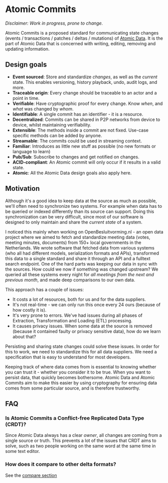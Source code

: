 # Atomic Commits

_Disclaimer: Work in progress, prone to change._

Atomic Commits is a proposed standard for communicating state changes (events / transactions / patches / deltas / mutations) of [Atomic Data](../core/intro.md).
It is the part of Atomic Data that is concerned with writing, editing, removing and updating information.

## Design goals

- **Event sourced**: Store and standardize _changes_, as well as the _current_ state. This enables versioning, history playback, undo, audit logs, and more.
- **Traceable origin**: Every change should be traceable to an actor and a point in time.
- **Verifiable**: Have cryptographic proof for every change. Know _when_, and _what_ was changed by _whom_.
- **Identifiable**: A single commit has an identifier - it is a resource.
- **Decentralized**: Commits can be shared in P2P networks from device to device, whilst maintaining verifiability.
- **Extensible**: The methods inside a commit are not fixed. Use-case specific methods can be added by anyone.
- **Streamable**: The commits could be used in streaming context.
- **Familiar**: Introduces as little new stuff as possible (no new formats or language to learn)
- **Pub/Sub**: Subscribe to changes and get notified on changes.
- **ACID-compliant**: An Atomic commit will only occur if it results in a valid state.
- **Atomic**: All the Atomic Data design goals also apply here.

## Motivation

Although it's a good idea to keep data at the source as much as possible, we'll often need to synchronize two systems.
For example when data has to be queried or indexed differently than its source can support.
Doing this synchronization can be very difficult, since most of our software is designed to only maintain and share the _current state_ of a system.

I noticed this mainly when working on OpenBesluitvorming.nl - an open data project where we aimed to fetch and standardize meeting data (votes, meeting minutes, documents) from 150+ local governments in the Netherlands.
We wrote software that fetched data from various systems (who all had different models, serialization formats and APIs), transformed this data to a single standard and share it through an API and a fulltext search endpoint.
One of the hard parts was keeping our data in sync with the sources.
How could we now if something was changed upstream?
We queried all these systems every night for _all meetings from the next and previous month_, and made deep comparisons to our own data.

This approach has a couple of issues:

- It costs a lot of resources, both for us and for the data suppliers.
- It's not real-time - we can only run this once every 24 ours (because of how costly it is).
- It's very prone to errors. We've had issues during all phases of Extraction, Transformation and Loading (ETL) processing.
- It causes privacy issues. When some data at the source is removed (because it contained faulty or privacy sensitive data), how do we learn about that?

Persisting and sharing state changes could solve these issues.
In order for this to work, we need to standardize this for all data suppliers.
We need a specification that is easy to understand for most developers.

Keeping track of where data comes from is essential to knowing whether you can trust it - whether you consider it to be true.
When you want to persist data, that quickly becomes bothersome.
Atomic Data and Atomic Commits aim to make this easier by using cryptography for ensuring data comes from some particular source, and is therefore trustworthy.

## FAQ

### Is Atomic Commits a Conflict-free Replicated Data Type (CRDT)?

Since Atomic Data always has a clear _owner_, all changes are coming from a single source or truth.
This prevents a lot of the issues that CRDT aims to solve, such as two people working on the same word at the same time in some text editor.

### How does it compare to other delta formats?

See the [compare section](compare.md)
